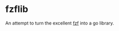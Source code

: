 # fzflib

An attempt to turn the excellent [fzf](https://github.com/junegunn/fzf) into
a go library.
